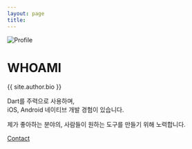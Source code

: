 ```yaml
---
layout: page
title: 
---
```


<div class="about-container">
  <div class="about-content">
    <div class="about-image-wrapper">
      <img src="{{ site.baseurl }}/assets/profile.jpeg" alt="Profile" class="about-image">
    </div>
    <div class="about-text">
      <h1>WHOAMI</h1>
      <p>
        {{ site.author.bio }}
      </p>
      <p>
        Dart를 주력으로 사용하며,<br>
        iOS, Android 네이티브 개발 경험이 있습니다.
      </p>
      <p>
        제가 좋아하는 분야의, 사람들이 원하는 도구를 만들기 위해 노력합니다.
      </p>
      <div class="about-links">
        <a href="mailto:{{ site.author.email }}">Contact</a>
      </div>
    </div>
  </div>
</div>

<!-- In the novel, *The Strange Case of Dr. Jekyll and Mr. Hyde*, Mr. Poole is Dr. Jekyll's virtuous and loyal butler. Similarly, Poole is an upstanding and effective butler that helps you build Jekyll themes. It's made by [@mdo](https://twitter.com/mdo).

There are currently two themes built on Poole:

- [Hyde](https://hyde.getpoole.com)
- [Lanyon](https://lanyon.getpoole.com)

Learn more and contribute on [GitHub](https://github.com/poole).

## Setup

Some fun facts about the setup of this project include:

- Built for [Jekyll](https://jekyllrb.com)
- Developed on GitHub and hosted for free on [GitHub Pages](https://pages.github.com)
- Coded with [Atom](https://atom.io), an amazing open source code editor

Have questions or suggestions? Feel free to [open an issue on GitHub](https://github.com/poole/poole/issues/new) or [ask me on Twitter](https://twitter.com/mdo).

Thanks for reading! -->
